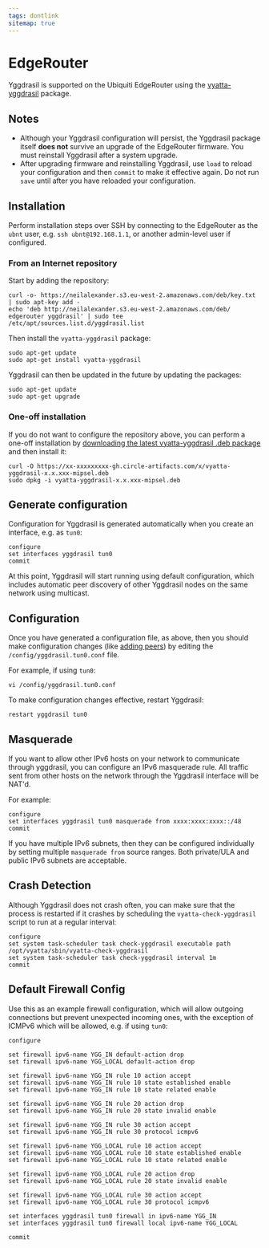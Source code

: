 ```yaml
---
tags: dontlink
sitemap: true
---
```


# EdgeRouter

Yggdrasil is supported on the Ubiquiti EdgeRouter using the [vyatta-yggdrasil](https://github.com/neilalexander/vyatta-yggdrasil) package.

## Notes

- Although your Yggdrasil configuration will persist, the Yggdrasil package itself **does not** survive an upgrade of the EdgeRouter firmware. You must reinstall Yggdrasil after a system upgrade.
- After upgrading firmware and reinstalling Yggdrasil, use `load` to reload your configuration and then `commit` to make it effective again. Do not run `save` until after you have reloaded your configuration.

## Installation

Perform installation steps over SSH by connecting to the EdgeRouter as the `ubnt` user, e.g. `ssh ubnt@192.168.1.1`, or another admin-level user if configured.

### From an Internet repository

Start by adding the repository:
```
curl -o- https://neilalexander.s3.eu-west-2.amazonaws.com/deb/key.txt | sudo apt-key add -
echo 'deb http://neilalexander.s3.eu-west-2.amazonaws.com/deb/ edgerouter yggdrasil' | sudo tee /etc/apt/sources.list.d/yggdrasil.list
```
Then install the `vyatta-yggdrasil` package:
```
sudo apt-get update
sudo apt-get install vyatta-yggdrasil
```
Yggdrasil can then be updated in the future by updating the packages:
```
sudo apt-get update
sudo apt-get upgrade
```

### One-off installation

If you do not want to configure the repository above, you can perform a one-off installation by [downloading the latest vyatta-yggdrasil .deb package](https://circleci.com/api/v1.1/project/github/yggdrasil-network/yggdrasil-go/latest/artifacts) and then install it:
```
curl -O https://xx-xxxxxxxxx-gh.circle-artifacts.com/x/vyatta-yggdrasil-x.x.xxx-mipsel.deb
sudo dpkg -i vyatta-yggdrasil-x.x.xxx-mipsel.deb
```

## Generate configuration

Configuration for Yggdrasil is generated automatically when you create an interface, e.g. as `tun0`:
```
configure
set interfaces yggdrasil tun0
commit
```
At this point, Yggdrasil will start running using default configuration, which includes automatic peer discovery of other Yggdrasil nodes on the same network using multicast.

## Configuration

Once you have generated a configuration file, as above, then you should make configuration changes (like [adding peers](https://github.com/yggdrasil-network/public-peers)) by editing the  `/config/yggdrasil.tun0.conf` file.

For example, if using `tun0`:
```
vi /config/yggdrasil.tun0.conf
```
To make configuration changes effective, restart Yggdrasil:
```
restart yggdrasil tun0
```

## Masquerade

If you want to allow other IPv6 hosts on your network to communicate through yggdrasil, you can configure an IPv6 masquerade rule. All traffic sent from other hosts on the network through the Yggdrasil interface will be NAT'd.

For example:
```
configure
set interfaces yggdrasil tun0 masquerade from xxxx:xxxx:xxxx::/48
commit
```
If you have multiple IPv6 subnets, then they can be configured individually by setting multiple `masquerade from` source ranges. Both private/ULA and public IPv6 subnets are acceptable.

## Crash Detection

Although Yggdrasil does not crash often, you can make sure that the process is restarted if it crashes by scheduling the `vyatta-check-yggdrasil` script to run at a regular interval:
```
configure
set system task-scheduler task check-yggdrasil executable path /opt/vyatta/sbin/vyatta-check-yggdrasil
set system task-scheduler task check-yggdrasil interval 1m
commit
```

## Default Firewall Config

Use this as an example firewall configuration, which will allow outgoing connections but prevent unexpected incoming ones, with the exception of ICMPv6 which will be allowed, e.g. if using `tun0`:
```
configure

set firewall ipv6-name YGG_IN default-action drop
set firewall ipv6-name YGG_LOCAL default-action drop

set firewall ipv6-name YGG_IN rule 10 action accept
set firewall ipv6-name YGG_IN rule 10 state established enable
set firewall ipv6-name YGG_IN rule 10 state related enable

set firewall ipv6-name YGG_IN rule 20 action drop
set firewall ipv6-name YGG_IN rule 20 state invalid enable

set firewall ipv6-name YGG_IN rule 30 action accept
set firewall ipv6-name YGG_IN rule 30 protocol icmpv6

set firewall ipv6-name YGG_LOCAL rule 10 action accept
set firewall ipv6-name YGG_LOCAL rule 10 state established enable
set firewall ipv6-name YGG_LOCAL rule 10 state related enable

set firewall ipv6-name YGG_LOCAL rule 20 action drop
set firewall ipv6-name YGG_LOCAL rule 20 state invalid enable

set firewall ipv6-name YGG_LOCAL rule 30 action accept
set firewall ipv6-name YGG_LOCAL rule 30 protocol icmpv6

set interfaces yggdrasil tun0 firewall in ipv6-name YGG_IN
set interfaces yggdrasil tun0 firewall local ipv6-name YGG_LOCAL

commit
```
